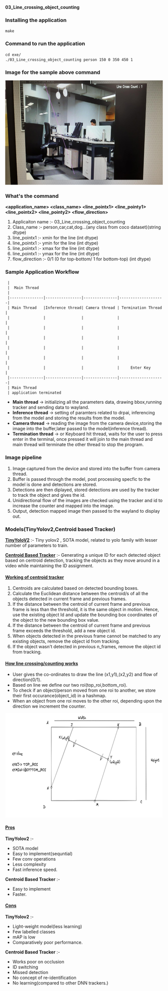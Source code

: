 **03_Line_crossing_object_counting**

### Installing the application

~~~ 
make
~~~

### Command to run the application

~~~ 
cd exe/
./03_Line_crossing_object_counting person 150 0 350 450 1
~~~

### Image for the sample above command

<img src="./sample_office.png" alt="Sample application output"
     margin-bottom=10px; 
     width=600px;
     height=334px />


### What's the command

**<application_name> <class_name> <line_pointx1> <line_pointy1> <line_pointx2> <line_pointy2> <flow_direction>**

1. Applicaiton name :- 03_Line_crossing_object_counting
2. Class_name :- person,car,cat,dog...(any class from coco dataset)(string dtype)
3. line_pointx1 :- xmin for the line (int dtype)
4. line_pointx1 :- ymin for the line (int dtype)
5. line_pointx1 :- xmax for the line (int dtype)
6. line_pointx1 :- ymax for the line (int dtype)
7. flow_direction :- 0/1 (0 for top-bottom/ 1 for bottom-top) (int dtype)


### Sample Application Workflow

     |
     |  Main Thread
     |
     |---------------|----------------|---------------|--------------------|
     | Main Thread   |Inference thread| Camera thread | Termination Thread |
     |               |                |               |                    |
     |               |                |               |                    |
     |               |                |               |                    |
     |               |                |               |                    |
     |               |                |               |                    |
     |               |                |               |     Enter Key      |
     |---------------|----------------|---------------|--------------------|
     | Main Thread
     | application terminated


- **Main thread** -> initializing all the parameters data, drawing bbox,running tracker and sending data to wayland.
- **Inference thread** -> setting of paramters related to drpai, inferencing from the model and storing the results from the model.
- **Camera thread** -> reading the image from the camera device,storing the image into the buffer,later passed to the model(inference thread).
- **Termination thread** -> or Keyboard hit thread, waits for the user to press enter in the terminal, once pressed it will join to the main thread and main thread will terminate the other thread to stop the program.

### Image pipeline

1. Image captured from the device and stored into the buffer from camera thread.
2. Buffer is passed through the model, post processing specfic to the model is done and detections are stored.
3. Detections are then diplayed, stored detections are used by the tracker to track the object and gives the id.
4. Unidirectional flow of the images are checked using the tracker and id to increase the counter and mapped into the image.
5. Output, detection mapped image then passed to the wayland to display out.

### Models(TinyYolov2,Centroid based Tracker)

**<ins>TinyYoloV2</ins>** :- Tiny yolov2 , SOTA model, related to yolo family with lesser number of parameters to train.

**<ins>Centroid Based Tracker</ins>** :- Generating a unique ID for each detected object based on centroid detection, tracking the objects as they move around in a video while maintaining the ID assignment.

#### <ins>Working of centroid tracker</ins>

1. Centroids are calculated based on detected bounding boxes.
2. Calculate the Euclidean distance between the centroid/s of all the objects detected in current frame and previous frames.
3. If the distance between the centroid of current frame and previous frame is less than the threshold, it is the same object in motion. Hence, use the existing object Id and update the bounding box coordinates of the object to the new bounding box value.
4. If the distance between the centroid of current frame and previous frame exceeds the threshold, add a new object id.
5. When objects detected in the previous frame cannot be matched to any existing objects, remove the object id from tracking.
6. If the object wasn't detected in previous n_frames, remove the object id from tracking.

#### <ins>How line crossing/counting works</ins>

- User gives the co-ordinates to draw the line (x1,y1),(x2,y2) and flow of direction(0/1).
- Based on line we define our two roi(top_roi,bottom_roi).
- To check if an object/person moved from one roi to another, we store their first occurance(object_id) in a hashmap.
- When an object from one roi moves to the other roi, depending upon the direction we increment the counter.

<img src="./tracker_ss.png" alt="Sample application output"
     margin-bottom=10px; 
     width=600px;
     height=334px />

#### <ins>Pros</ins>

**TinyYolov2** :- 
- SOTA model
- Easy to implement(sequntial)
- Few conv operations
- Less complexity
- Fast inference speed.

**Centroid Based Tracker** :- 
- Easy to implement
- Faster.

#### <ins>Cons</ins>

**TinyYolov2** :- 
- Light-weight model(less learning)
- Few labelled classes
- mAP is low
- Comparatively poor performance.

**Centroid Based Tracker** :- 
- Works poor on occlusion
- ID switching
- Missed detection
- No concept of re-identification
- No learning(compared to other DNN trackers.)


